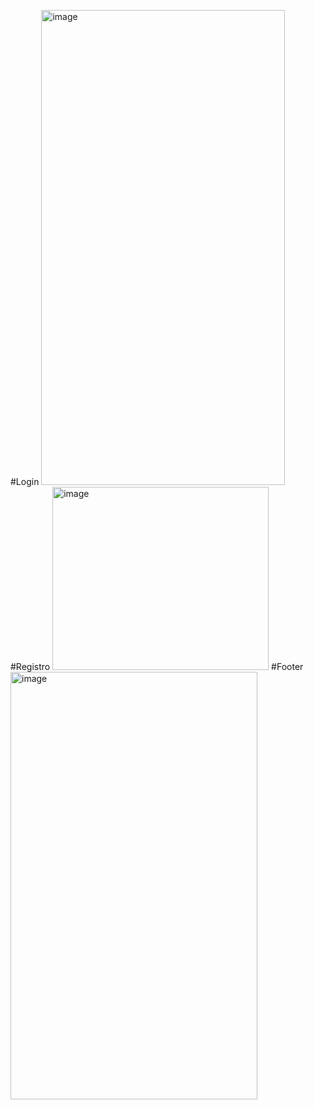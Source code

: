 #Login
<img width="390" height="760" alt="image" src="https://github.com/user-attachments/assets/231f6e71-0a5b-4965-a6a4-241b05e4b3aa" />
#Registro
<img width="346" height="293" alt="image" src="https://github.com/user-attachments/assets/ff141ea8-12e8-44c9-990e-5e66dea07f5a" />
#Footer
<img width="395" height="684" alt="image" src="https://github.com/user-attachments/assets/ec895951-d717-4e74-a1d6-2843111128d5" />

